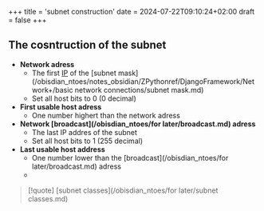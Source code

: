 +++
title = 'subnet construction'
date = 2024-07-22T09:10:24+02:00
draft = false
+++

## The cosntruction of the subnet 
- **Network adress**
	- The first [IP](/obisdian_ntoes/notes_obsidian/ZPythonref/DjangoFramework/Network+/Ref_OSI/IP.md) of the [subnet mask](/obisdian_ntoes/notes_obsidian/ZPythonref/DjangoFramework/Network+/basic network connections/subnet mask.md)
	- Set all host bits to 0 (0 decimal)
- **First usable host adress** 
	- One number highert than the network adress
- **Network [broadcast](/obisdian_ntoes/for later/broadcast.md) adress**
	- The last IP addres of the subnet 
	- Set all host bits to 1 (255 decimal)
- **Last usable host address**
	- One number lower than the [broadcast](/obisdian_ntoes/for later/broadcast.md) adress 
	- 

>[!quote] [subnet classes](/obisdian_ntoes/for later/subnet classes.md)